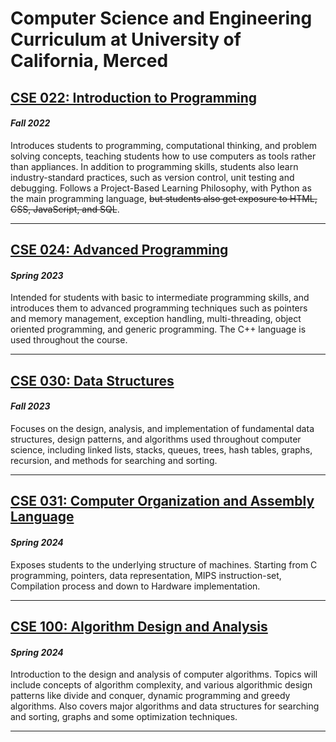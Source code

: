 # Computer Science and Engineering Curriculum at University of California, Merced

## [CSE 022: Introduction to Programming](https://catalog.ucmerced.edu/preview_course_nopop.php?catoid=20&coid=50100)
#### *Fall 2022*

Introduces students to programming, computational thinking, and problem solving concepts, teaching students how to use computers as tools rather than appliances. In addition to programming skills, students also learn industry-standard practices, such as version control, unit testing and debugging. Follows a Project-Based Learning Philosophy, with Python as the main programming language, ~~but students also get exposure to HTML, CSS, JavaScript, and SQL~~.

---

## [CSE 024: Advanced Programming](https://catalog.ucmerced.edu/preview_course_nopop.php?catoid=20&coid=50104)
#### *Spring 2023*

Intended for students with basic to intermediate programming skills, and introduces them to advanced programming techniques such as pointers and memory management, exception handling, multi-threading, object oriented programming, and generic programming. The C++ language is used throughout the course.

---

## [CSE 030: Data Structures](https://catalog.ucmerced.edu/preview_course_nopop.php?catoid=16&coid=39178)
#### *Fall 2023*

Focuses on the design, analysis, and implementation of fundamental data structures, design patterns, and algorithms used throughout computer science, including linked lists, stacks, queues, trees, hash tables, graphs, recursion, and methods for searching and sorting.

---

## [CSE 031: Computer Organization and Assembly Language](https://catalog.ucmerced.edu/preview_course_nopop.php?catoid=16&coid=39179)
#### *Spring 2024*

Exposes students to the underlying structure of machines. Starting from C programming, pointers, data representation, MIPS instruction-set, Compilation process and down to Hardware implementation.

---

## [CSE 100: Algorithm Design and Analysis](https://catalog.ucmerced.edu/preview_course_nopop.php?catoid=16&coid=39183)
#### *Spring 2024*

Introduction to the design and analysis of computer algorithms. Topics will include concepts of algorithm complexity, and various algorithmic design patterns like divide and conquer, dynamic programming and greedy algorithms. Also covers major algorithms and data structures for searching and sorting, graphs and some optimization techniques.

---

